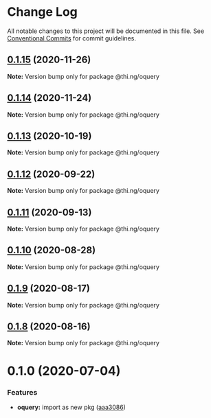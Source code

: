 # Change Log

All notable changes to this project will be documented in this file.
See [Conventional Commits](https://conventionalcommits.org) for commit guidelines.

## [0.1.15](https://github.com/thi-ng/umbrella/compare/@thi.ng/oquery@0.1.14...@thi.ng/oquery@0.1.15) (2020-11-26)

**Note:** Version bump only for package @thi.ng/oquery





## [0.1.14](https://github.com/thi-ng/umbrella/compare/@thi.ng/oquery@0.1.13...@thi.ng/oquery@0.1.14) (2020-11-24)

**Note:** Version bump only for package @thi.ng/oquery





## [0.1.13](https://github.com/thi-ng/umbrella/compare/@thi.ng/oquery@0.1.12...@thi.ng/oquery@0.1.13) (2020-10-19)

**Note:** Version bump only for package @thi.ng/oquery





## [0.1.12](https://github.com/thi-ng/umbrella/compare/@thi.ng/oquery@0.1.11...@thi.ng/oquery@0.1.12) (2020-09-22)

**Note:** Version bump only for package @thi.ng/oquery





## [0.1.11](https://github.com/thi-ng/umbrella/compare/@thi.ng/oquery@0.1.10...@thi.ng/oquery@0.1.11) (2020-09-13)

**Note:** Version bump only for package @thi.ng/oquery





## [0.1.10](https://github.com/thi-ng/umbrella/compare/@thi.ng/oquery@0.1.9...@thi.ng/oquery@0.1.10) (2020-08-28)

**Note:** Version bump only for package @thi.ng/oquery





## [0.1.9](https://github.com/thi-ng/umbrella/compare/@thi.ng/oquery@0.1.8...@thi.ng/oquery@0.1.9) (2020-08-17)

**Note:** Version bump only for package @thi.ng/oquery





## [0.1.8](https://github.com/thi-ng/umbrella/compare/@thi.ng/oquery@0.1.7...@thi.ng/oquery@0.1.8) (2020-08-16)

**Note:** Version bump only for package @thi.ng/oquery





# 0.1.0 (2020-07-04)


### Features

* **oquery:** import as new pkg ([aaa3086](https://github.com/thi-ng/umbrella/commit/aaa30865d3318c06ab8f32862058a06af89ec8cc))

